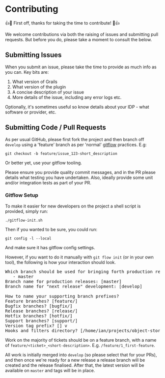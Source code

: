 # Contributing

:+1::tada: First off, thanks for taking the time to contribute! :tada::+1:

We welcome contributions via both the raising of issues and submitting pull requests. But before you
do, please take a moment to consult the below.

## Submitting Issues

When you submit an issue, please take the time to provide as much info as you can. Key bits are:

1. What version of Grails
2. What version of the plugin
3. A concise description of your issue
4. More details of the issue, including any error logs etc.

Optionally, it's sometimes useful so know details about your IDP - what software or provider, etc.

## Submitting Code / Pull Requests

As per usual GitHub, please first fork the project and then branch off `develop` using a 'feature'
branch as per 'normal' [gitflow](http://nvie.com/posts/a-successful-git-branching-model/) practices.
E.g:

    git checkout -b feature/issue_123-short_description

Or better yet, use your gitflow tooling.

Please ensure you provide quality commit messages, and in the PR please details what testing you
have undertaken. Also, ideally provide some unit and/or integration tests as part of your PR.

### Gitflow Setup

To make it easier for new developers on the project a shell script is provided, simply run:

    ./gitflow-init.sh

Then if you wanted to be sure, you could run:

    git config -l --local

And make sure it has gitflow config settings.

However, if you want to do it manually with `git flow init` (or in your own tool), the following is
how your interaction should look.

<pre>
Which branch should be used for bringing forth production releases?
   - master
Branch name for production releases: [master]
Branch name for "next release" development: [develop]

How to name your supporting branch prefixes?
Feature branches? [feature/]
Bugfix branches? [bugfix/]
Release branches? [release/]
Hotfix branches? [hotfix/]
Support branches? [support/]
Version tag prefix? [] v
Hooks and filters directory? [/home/ian/projects/object-store/.git/hooks]
</pre>

Work on the majority of tickets should be on a feature branch, with a name of
`feature/<ticket>_<short-description>`. E.g. `/feature/1_first-feature`.

All work is initially merged into `develop` (so please select that for your PRs), and then once
we're ready for a new release a release branch will be created and the release finalised. After
that, the latest version will be available on `master` and tags will be in place.
